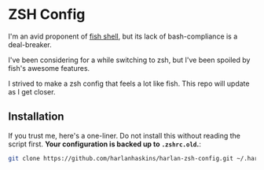 # ZSH Config

I'm an avid proponent of [fish shell](http://fishshell.com), but its lack of
bash-compliance is a deal-breaker.

I've been considering for a while switching to zsh, but I've been spoiled by
fish's awesome features.

I strived to make a zsh config that feels a lot like fish. This repo will
update as I get closer.

## Installation

If you trust me, here's a one-liner. Do not install this without reading the
script first. **Your configuration is backed up to `.zshrc.old`.**:
```bash
git clone https://github.com/harlanhaskins/harlan-zsh-config.git ~/.harlan-zsh-config; sh ~/.harlan-zsh-config/setup-zshrc.sh;
```
